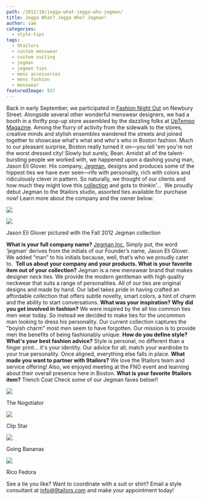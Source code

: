 ```yaml
---
path: /2012/10/jegga-what-jegga-who-jegman/
title: Jegga What? Jegga Who? Jegman!
author: sam
categories: 
  - style-tips
tags: 
  - 9tailors
  - custom menswear
  - custom suiting
  - jegman
  - jegman ties
  - mens accessories
  - mens fashion
  - menswear
featuredImage: 937
---
```

Back in early September, we participated in [Fashion Night Out](http://fnoboston.com/) on Newbury Street. Alongside several other wonderful menswear designers, we had a booth in a thrifty pop-up store assembled by the dazzling folks at [UpTempo Magazine](http://uptempomagazine.com/). Among the flurry of activity from the sidewalk to the stores, creative minds and stylish ensembles wandered the streets and joined together to showcase what's what and who's who in Boston fashion. Much to our pleasant surprise, Boston really turned it on—you tell 'em you're not the worst dressed city! Slowly but surely, Bean. Amidst all of the talent-bursting people we worked with, we happened upon a dashing young man, Jason Eli Glover. His company, [Jegman](http://www.jegman.com/), designs and produces some of the hippest ties we have ever seen—rife with personality, rich with colors and ridiculously clever in pattern. So naturally, we thought of our clients and how much they might love this [collection](http://www.jegman.com/collections/fall-2012-tie-collection) and gots to thinkin'...  We proudly debut Jegman to the 9tailors studio, assorted ties available for purchase now! Learn more about the company and the owner below:

[![](http://2.bp.blogspot.com/-LM7IyaqOgpg/UG33CbEJG-I/AAAAAAAABGE/7qPC6Tx2wdc/s320/jegmanlogo.jpg)](http://2.bp.blogspot.com/-LM7IyaqOgpg/UG33CbEJG-I/AAAAAAAABGE/7qPC6Tx2wdc/s1600/jegmanlogo.jpg)

[![](http://2.bp.blogspot.com/-KKP_StI9-5Q/UG3xtcLmQrI/AAAAAAAABEs/JSGhropmISc/s640/-SdensPLkzQHYi0BJjtSZV-Qg6lzEIeRaSc1z59oAHU.jpg)](http://2.bp.blogspot.com/-KKP_StI9-5Q/UG3xtcLmQrI/AAAAAAAABEs/JSGhropmISc/s1600/-SdensPLkzQHYi0BJjtSZV-Qg6lzEIeRaSc1z59oAHU.jpg)

Jason Eli Glover pictured with the Fall 2012 Jegman collection

**What is your full company name?** [Jegman Inc.](http://www.jegman.com/) Simply put, the word ‘jegman’ derives from the initials of our Founder’s name, Jason Eli Glover. We added “man” to his initials because, well, that’s who we proudly cater to.  **Tell us about your company and your products. What is your favorite item out of your collection?** Jegman is a new menswear brand that makes designer neck ties. We provide the modern gentleman with high quality neckwear that suits a range of personalities. All of our ties are original designs and made by hand. Our label takes pride in having crafted an affordable collection that offers subtle novelty, smart colors, a hint of charm and the ability to start conversations. **What was your inspiration? Why did you get involved in fashion?** We were inspired by the all too common ties men wear today. So instead we decided to make ties for the uncommon man looking to dress his personality. Our current collection captures the "boyish charm" most men seem to have forgotten. Our mission is to provide men the benefits of being fashionably unique. **How do you define style? What's your best fashion advice?** Style is personal, no different than a finger print... it's your identity. Our advice for all, match your wardrobe to your true personality. Once aligned, everything else falls in place. **What made you want to partner with 9tailors?** We love the 9tailors team and service offering! Also, we enjoyed meeting at the FNO event and learning about their overall presence here in Boston. **What is your favorite 9tailors item?** Trench Coat Check some of our Jegman faves below!! 

[![](http://4.bp.blogspot.com/-iRVTmRi_ogA/UG3xuevTp5I/AAAAAAAABE0/PSIz7qJA9pA/s400/R1A5s-QarOjJT3YVWEemCs00T40WE3cnIs_IhioIGGY.jpg)](http://4.bp.blogspot.com/-iRVTmRi_ogA/UG3xuevTp5I/AAAAAAAABE0/PSIz7qJA9pA/s1600/R1A5s-QarOjJT3YVWEemCs00T40WE3cnIs_IhioIGGY.jpg)

The Nogotiator

[![](http://2.bp.blogspot.com/-ymxDXySXcA4/UG3x1lbXXXI/AAAAAAAABFM/wXK8k0uq7UM/s400/_UlhjAt5rFjsM7tDkdCWX9jwUlX6ffEI5Y9_Nnnprqw.jpg)](http://2.bp.blogspot.com/-ymxDXySXcA4/UG3x1lbXXXI/AAAAAAAABFM/wXK8k0uq7UM/s1600/_UlhjAt5rFjsM7tDkdCWX9jwUlX6ffEI5Y9_Nnnprqw.jpg)

Clip Star

[![](http://1.bp.blogspot.com/-vWB9MA70Peg/UG3x0MPI0cI/AAAAAAAABE8/CnuG4rBYRU4/s400/Untitled+2364.jpg)](http://1.bp.blogspot.com/-vWB9MA70Peg/UG3x0MPI0cI/AAAAAAAABE8/CnuG4rBYRU4/s1600/Untitled+2364.jpg)

Going Bananas

[![](http://1.bp.blogspot.com/-iA1THzFzOgc/UG3x0wkS40I/AAAAAAAABFE/HDSNPFU9Dug/s400/iW-PLeUyhQ3xtOUzF6aI-yfPyfnu4YChINm8Vf0VqMw.jpg)](http://1.bp.blogspot.com/-iA1THzFzOgc/UG3x0wkS40I/AAAAAAAABFE/HDSNPFU9Dug/s1600/iW-PLeUyhQ3xtOUzF6aI-yfPyfnu4YChINm8Vf0VqMw.jpg)

Rico Fedora

See a tie you like? Want to coordinate with a suit or shirt? Email a style consultant at [info@9tailors.com](mailto:info@9tailors.com) and make your appointment today!